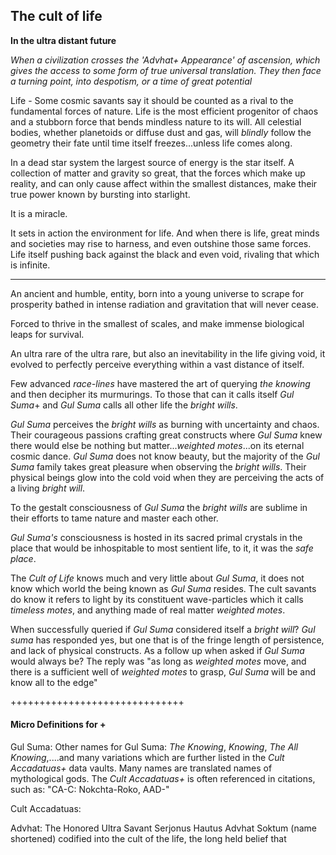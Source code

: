## The cult of life

**In the ultra distant future**

_When a civilization crosses the 'Advhat+ Appearance' of ascension, which gives the access to some form of true universal translation. They then face a turning point, into despotism, or a time of great potential_

Life - Some cosmic savants say it should be counted as a rival to the fundamental forces of nature. Life is the most efficient progenitor of chaos and a stubborn force that bends mindless nature to its will. All celestial bodies, whether planetoids or diffuse dust and gas, will _blindly_  follow the geometry their fate until time itself freezes...unless life comes along.

In a dead star system the largest source of energy is the star itself. A collection of matter and gravity so great, that the forces which make up reality, and can only cause affect within the smallest distances, make their true power known by bursting into starlight.

It is a miracle.

It sets in action the environment for life. And when there is life, great minds and societies may rise to harness, and even outshine those same forces. Life itself pushing back against the black and even void, rivaling that which is infinite.


---------------------------------------
An ancient and humble, entity, born into a young universe to scrape for prosperity bathed in intense radiation and gravitation that will never cease.

Forced to thrive in the smallest of scales, and make immense biological leaps for survival.

An ultra rare of the ultra rare, but also an inevitability in the life giving void, it evolved to perfectly perceive everything within a vast distance of itself.

Few advanced _race-lines_ have mastered the art of querying _the knowing_ and then decipher its murmurings. To those that can it calls itself _Gul Suma_+ and _Gul Suma_ calls all other life the _bright wills_.

_Gul Suma_ perceives the _bright wills_ as burning with uncertainty and chaos. Their courageous passions crafting great constructs where _Gul Suma_ knew there would else be nothing but matter..._weighted motes_...on its eternal cosmic dance. _Gul Suma_ does not know beauty, but the majority of the _Gul Suma_ family takes great pleasure when observing the _bright wills_. Their physical beings glow into the cold void when they are perceiving the acts of a living _bright will_.

To the gestalt consciousness of _Gul Suma_ the _bright wills_ are sublime in their efforts to tame nature and master each other.

_Gul Suma's_ consciousness is hosted in its sacred primal crystals in the place that would be inhospitable to most sentient life, to it, it was the _safe place_.

The _Cult of Life_ knows much and very little about _Gul Suma_, it does not know which world the being known as _Gul Suma_ resides. The cult savants do know it refers to light by its constituent wave-particles which it calls _timeless motes_, and anything made of real matter _weighted motes_.

When successfully queried if _Gul Suma_ considered itself a _bright will_? _Gul suma_ has responded yes, but one that is of the fringe length of persistence, and lack of physical constructs. As a follow up when asked if _Gul Suma_ would always be? The reply was "as long as _weighted motes_ move, and there is a sufficient well of _weighted motes_ to grasp, _Gul Suma_ will be and know all to the edge"


++++++++++++++++++++++++++++++

#### Micro Definitions for +

Gul Suma: Other names for Gul Suma: _The Knowing_, _Knowing_, _The All Knowing_,....and many variations which are further listed in the _Cult Accadatuas+_ data vaults. Many names are translated names of mythological gods. The _Cult Accadatuas+_ is often referenced in citations, such as: "CA-C: Nokchta-Roko, AAD-"

Cult Accadatuas:

Advhat: The Honored Ultra Savant Serjonus Hautus Advhat Soktum (name shortened) codified into the cult of the life, the long held belief that
